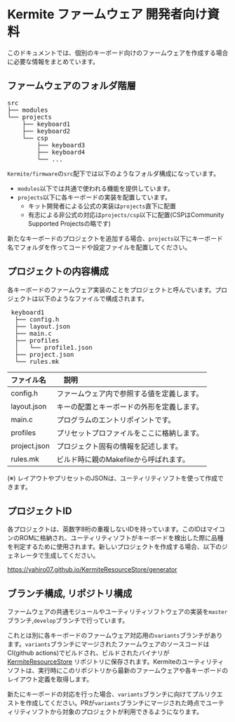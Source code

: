 # Kermite ファームウェア 開発者向け資料

このドキュメントでは、個別のキーボード向けのファームウェアを作成する場合に必要な情報をまとめています。

## ファームウェアのフォルダ階層
<pre>
src
├── modules
└── projects
    ├── keyboard1
    ├── keyboard2
    └── csp
        ├── keyboard3
        ├── keyboard4
        └── ...
</pre>
`Kermite/firmware`の`src`配下では以下のようなフォルダ構成になっています。
* `modules`以下では共通で使われる機能を提供しています。
* `projects`以下に各キーボードの実装を配置しています。
  * キット開発者による公式の実装は`projects`直下に配置
  * 有志による非公式の対応は`projects/csp`以下に配置(CSPはCommunity Supported Projectsの略です)

新たなキーボードのプロジェクトを追加する場合、`projects`以下にキーボード名でフォルダを作ってコードや設定ファイルを配置してください。

## プロジェクトの内容構成

各キーボードのファームウェア実装のことをプロジェクトと呼んでいます。プロジェクトは以下のようなファイルで構成されます。

<pre>
 keyboard1
  ├── config.h
  ├── layout.json
  ├── main.c
  ├── profiles
  │   └── profile1.json
  ├── project.json
  └── rules.mk
</pre>

| ファイル名 |　説明 |
| :--- | :--- |
| config.h | ファームウェア内で参照する値を定義します。 |
| layout.json | キーの配置とキーボードの外形を定義します。 |
| main.c | プログラムのエントリポイントです。 | 
| profiles | プリセットプロファイルをここに格納します。 | 
| project.json | プロジェクト固有の情報を記述します。 | 
| rules.mk | ビルド時に親のMakefileから呼ばれます。 | 

(※) レイアウトやプリセットのJSONは、ユーティリティソフトを使って作成できます。

## プロジェクトID
各プロジェクトは、英数字8桁の重複しないIDを持っています。このIDはマイコンのROMに格納され、ユーティリティソフトがキーボードを検出した際に品種を判定するために使用されます。新しいプロジェクトを作成する場合、以下のジェネレータで生成してください。

https://yahiro07.github.io/KermiteResourceStore/generator



## ブランチ構成, リポジトリ構成
ファームウェアの共通モジュールやユーティリティソフトウェアの実装を`master`ブランチ,`develop`ブランチで行っています。

これとは別に各キーボードのファームウェア対応用の`variants`ブランチがあります。`variants`ブランチにマージされたファームウェアのソースコードはCI(github actions)でビルドされ、ビルドされたバイナリが
<a href="https://github.com/yahiro07/KermiteResourceStore">KermiteResourceStore</a>
リポジトリに保存されます。Kermiteのユーティリティソフトは、実行時にこのリポジトリから最新のファームウェアや各キーボードのレイアウト定義を取得します。

新たにキーボードの対応を行った場合、`variants`ブランチに向けてプルリクエストを作成してください。PRが`variants`ブランチにマージされた時点でユーティリティソフトから対象のプロジェクトが利用できるようになります。



